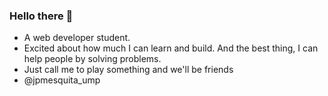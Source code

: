 ### Hello there 👋

- A web developer student.
- Excited about how much I can learn and build. And the best thing, I can help people by solving problems. 
- Just call me to play something and we'll be friends
- @jpmesquita_ump
